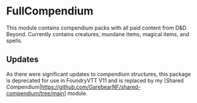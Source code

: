# FullCompendium
This module contains compendium packs with all paid content from D&D Beyond. Currently contains creatures, mundane items, magical items, and spells.

## Updates
As there were significant updates to compendium structures, this package is deprecated for use in FoundryVTT V11 and is replaced by my [Shared Compendium|https://github.com/GarebearNF/shared-compendium/tree/main] module.
